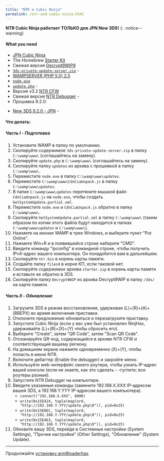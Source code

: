 ```yaml
---
title: "NTR и Cubic Ninja"
permalink: /ntr-and-cubic-ninja.html
---
```


**NTR Cubic Ninja работает ТОЛЬКО для JPN New 3DS!**
{: .notice--warning}

#### What you need

* [JPN Cubic Ninja](https://www.amazon.com/dp/B004QL7M0A)
* The Homebrew [Starter Kit](http://smealum.github.io/ninjhax2/starter.zip)
* Свежая версия [Decrypt9WIP9](https://github.com/d0k3/Decrypt9WIP/releases/latest)
* [`3ds-private-update-server.zip`](torrents/3ds-private-update-server.torrent) - <code class="highlighterrouge"><a href="magnet:?xt=urn:btih:8623e580752f22940d96630ef723ce30a707b22e"><i class="fa fa-magnet" aria-hidden="true"></i></a></code>
* [WAMPSERVER (PHP 5.5) 2.5](http://www.wampserver.com/en/#download-wrapper)
* [`node.exe`](http://nodejs.org/dist/latest/win-x86/node.exe)
* [`update.php`](torrents/update.torrent) - <code class="highlighterrouge"><a href="magnet:?xt=urn:btih:cd7e59ea9744115913b561dbde15f8d68e713507"><i class="fa fa-magnet" aria-hidden="true"></i></a></code>
* Версия v3.2 [NTR CFW](https://github.com/44670/BootNTR/releases/tag/3.2)
* Свежая версия [NTR Debugger](torrents/NTR%20Debugger.torrent) - <code class="highlighterrouge"><a href="magnet:?xt=urn:btih:66274cee542bef7745792714673bf2be4d606496"><i class="fa fa-magnet" aria-hidden="true"></i></a></code>
* Прошивка 9.2.0: 
 +    [New 3DS 9.2.0 - JPN](torrents/9.2.0-20J(Full)_n3DS.torrent) - <code class="highlighterrouge"><a href="magnet:?xt=urn:btih:c8630ed31b53637b9023bd4dc1ce38362bb8ecd9"><i class="fa fa-magnet" aria-hidden="true"></i></a></code>     

#### Что делать:

##### Часть I - Подготовка

1. Установите WAMP в папку по умолчанию.
2. Скопируйте содержимое `3ds-private-update-server.zip` в папку `C:\wamp\www\` (соглашайтесь на замену).
3. Скопируйте `update.php` в `C:\wamp\www\` (соглашайтесь на замену).
4. Скопируйте папку `updates` из архива с прошивкой в папку `C:\wamp\www\`.
5. Переместите `node.exe` в папку `C:\wamp\www\updates`.
6. Переместите `C:\wamp\www\CdnCiaUnpack.js` в папку `C:\wamp\www\updates`.
7. В папке `C:\wamp\www\updates` перетяните мышкой файл `CdnCiaUnpack.js` на `node.exe`, чтобы создать `GetSystemUpdate.partial.xml`.
8. Переместите `node.exe` и `CdnCiaUnpack.js` обратно в папку `C:\wamp\www\`.
9. Скопируйте `GetSystemUpdate.partial.xml` в папку `C:\wamp\www\` (таким образом по копии этого файла будут находится в папках `C:\wamp\www\updates` и `C:\wamp\www\`).
9. Нажмите на иконке WAMP в трее Windows, и выберите пункт "Put Online".
10. Нажмите Win+R и в появившейся строке наберите "CMD".
11. Введите команду "ipconfig" в командной строке, чтобы получить IPv4-адрес вашего компьютера. Он понадобится вам в дальнейшем. 
11. Скопируйте `ntr.bin` в корень карты памяти.
12. Создайте папку `files9` в корне КП, если таковой нет.
1. Скопируйте _содержимое_ архива `starter.zip` в корень карты памяти и вставьте ее обратно в 3DS.
2. Скопируйте папку `Decrypt9WIP` из архива Decrypt9WIP в папку `/3ds/` на карте памяти.

##### Часть II - Обновление

1. Загрузите 3DS в режим восстановления, удерживая (L)+(R)+(A)+(ВВЕРХ) во время включения приставки.
2. Отклоните предложение обновиться и перезагрузите приставку.
3. Запустите Cubic Ninja (если у вас уже был установлен NinjHax, удерживайте (L)+(R)+(X)+(Y) чтобы сбросить его).
4. Выберите "Create", затем "QR Code", затем "Scan QR Code".
5. Отсканируйте QR-код, содержащийся в архиве NTR CFW и соответствующий вашему региону. 
6. На домашнем экране нажмите одновременно (X)+(Y), чтобы попасть в меню NTR. 
7. Включите дебаггер (Enable the debugger) и закройте меню. 
8. Используйте web-интерфейс своего роутера, чтобы узнать IP-адрес вашей консоли (если не знаете, как это сделать - -гуглите; все роутеры разные). 
9. Запустите NTR Debugger на компьютере. 
10. Введите указанные команды (замените 192.168.X.XXX IP-адресом вашей 3DS, а 192.168.Y.YYY IP-адресом вашего компьютера).    
    + `connect("192.168.X.XXX", 8000)`
    + `write(0x15E424, tuple(map(ord, "http://192.168.Y.YYY/update.php\0")), pid=0x25)`
    + `write(0x15E0EC, tuple(map(ord, "http://192.168.Y.YYY/update.php\0")), pid=0x25)`
    + `write(0x15E463, tuple(map(ord, "http://192.168.Y.YYY/update.php\0")), pid=0x25)`
11. Обновите вашу 3DS, перейдя в Системные настройки (System Settings), "Прочие настройки" (Other Settings), "Обновление" (System Update).

___

Продолжайте [установку arm9loaderhax](Installing-arm9loaderhax).
